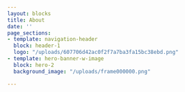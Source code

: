 ```yaml
---
layout: blocks
title: About
date: ''
page_sections:
- template: navigation-header
  block: header-1
  logo: "/uploads/607706d42ac0f2f7a7ba3fa15bc38ebd.png"
- template: hero-banner-w-image
  block: hero-2
  background_image: "/uploads/frame000000.png"

---
```

